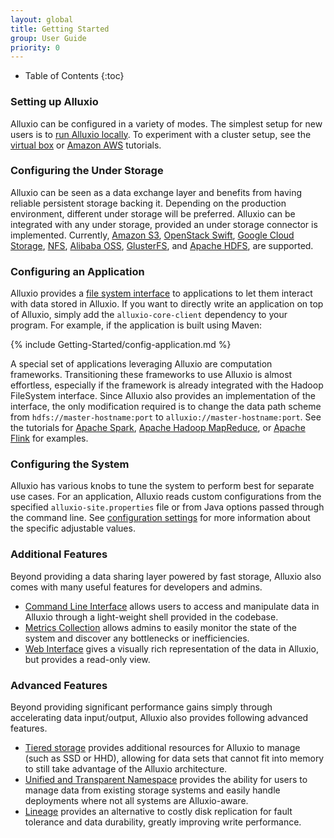 ```yaml
---
layout: global
title: Getting Started
group: User Guide
priority: 0
---
```


* Table of Contents
{:toc}

### Setting up Alluxio

Alluxio can be configured in a variety of modes. The simplest setup for new users is to
[run Alluxio locally](Running-Alluxio-Locally.html). To experiment with a cluster setup, see the
[virtual box](Running-Alluxio-on-Virtual-Box.html) or [Amazon AWS](Running-Alluxio-on-EC2.html)
tutorials.

### Configuring the Under Storage

Alluxio can be seen as a data exchange layer and benefits from having reliable persistent storage
backing it. Depending on the production environment, different under storage will be preferred.
Alluxio can be integrated with any under storage, provided an under storage connector is implemented.
Currently, [Amazon S3](Configuring-Alluxio-with-S3.html),
[OpenStack Swift](Configuring-Alluxio-with-Swift.html),
[Google Cloud Storage](Configuring-Alluxio-with-GCS.md),
[NFS](Configuring-Alluxio-with-NFS.md),
[Alibaba OSS](Configuring-Alluxio-with-OSS.md),
[GlusterFS](Configuring-Alluxio-with-GlusterFS.html), and
[Apache HDFS](Configuring-Alluxio-with-HDFS.html), are supported.

### Configuring an Application

Alluxio provides a [file system interface](File-System-API.html) to applications to let them
interact with data stored in Alluxio. If you want to directly write an application on top of
Alluxio, simply add the `alluxio-core-client` dependency to your program. For example, if the
application is built using Maven:

{% include Getting-Started/config-application.md %}

A special set of applications leveraging Alluxio are computation frameworks. Transitioning these
frameworks to use Alluxio is almost effortless, especially if the framework is already integrated
with the Hadoop FileSystem interface. Since Alluxio also provides an implementation of the
interface, the only modification required is to change the data path scheme from
`hdfs://master-hostname:port` to `alluxio://master-hostname:port`. See the tutorials for
[Apache Spark](Running-Spark-on-Alluxio.html),
[Apache Hadoop MapReduce](Running-Hadoop-MapReduce-on-Alluxio.html), or
[Apache Flink](Running-Flink-on-Alluxio.html) for examples.

### Configuring the System

Alluxio has various knobs to tune the system to perform best for separate use cases. For an
application, Alluxio reads custom configurations from the specified `alluxio-site.properties` file
or from Java options passed through the command line. See
[configuration settings](Configuration-Settings.html) for more information about the specific
adjustable values.

### Additional Features

Beyond providing a data sharing layer powered by fast storage, Alluxio also comes with many useful
features for developers and admins.

* [Command Line Interface](Command-Line-Interface.html) allows users to access and manipulate data
in Alluxio through a light-weight shell provided in the codebase.
* [Metrics Collection](Metrics-System.html) allows admins to easily monitor the state of the system
and discover any bottlenecks or inefficiencies.
* [Web Interface](Web-Interface.html) gives a visually rich representation of the data in Alluxio,
but provides a read-only view.

### Advanced Features

Beyond providing significant performance gains simply through accelerating data input/output,
Alluxio also provides following advanced features.

* [Tiered storage](Tiered-Storage-on-Alluxio.html) provides additional resources for Alluxio to
manage (such as SSD or HHD), allowing for data sets that cannot fit into memory to still take
advantage of the Alluxio architecture.
* [Unified and Transparent Namespace](Unified-and-Transparent-Namespace.html) provides the ability
for users to manage data from existing storage systems and easily handle deployments where not all
systems are Alluxio-aware.
* [Lineage](Lineage-API.html) provides an alternative to costly disk replication for fault tolerance
and data durability, greatly improving write performance.
